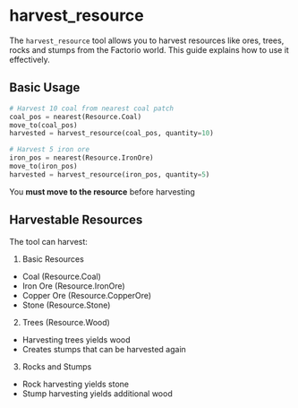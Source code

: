 # harvest_resource

The `harvest_resource` tool allows you to harvest resources like ores, trees, rocks and stumps from the Factorio world. This guide explains how to use it effectively.

## Basic Usage

```python
# Harvest 10 coal from nearest coal patch
coal_pos = nearest(Resource.Coal)
move_to(coal_pos)
harvested = harvest_resource(coal_pos, quantity=10)

# Harvest 5 iron ore
iron_pos = nearest(Resource.IronOre) 
move_to(iron_pos)
harvested = harvest_resource(iron_pos, quantity=5)
```
You **must move to the resource** before harvesting

## Harvestable Resources

The tool can harvest:

1. Basic Resources
- Coal (Resource.Coal)
- Iron Ore (Resource.IronOre)
- Copper Ore (Resource.CopperOre) 
- Stone (Resource.Stone)

2. Trees (Resource.Wood)
- Harvesting trees yields wood
- Creates stumps that can be harvested again

3. Rocks and Stumps
- Rock harvesting yields stone
- Stump harvesting yields additional wood